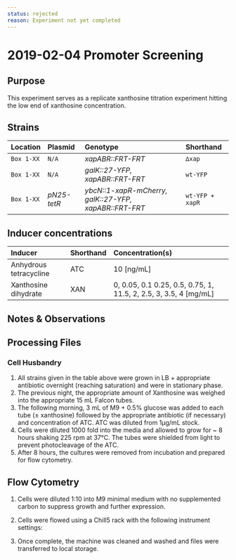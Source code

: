 ```yaml
---
status: rejected
reason: Experiment not yet completed
---
```


# 2019-02-04 Promoter Screening

## Purpose
This experiment serves as a replicate xanthosine titration experiment hitting
the low end of xanthosine concentration.

## Strains
| **Location** | **Plasmid** | **Genotype** | **Shorthand** |
|:--| :--| :--| :--| 
|`Box 1-XX`| `N/A`| *xapABR::FRT-FRT* | `∆xap`|
|`Box 1-XX`| `N/A`| *galK::27-YFP, xapABR::FRT-FRT* | `wt-YFP`|
|`Box 1-XX`| *pN25-tetR*| *ybcN::1-xapR-mCherry, galK::27-YFP, xapABR::FRT-FRT*| `wt-YFP + xapR`|

## Inducer concentrations
| **Inducer** | **Shorthand**| **Concentration(s)** |
|:--|:--| :--|
| Anhydrous tetracycline| ATC| 10 \[ng/mL\]|
| Xanthosine dihydrate | XAN | 0, 0.05, 0.1 0.25, 0.5, 0.75, 1, 11.5, 2, 2.5, 3, 3.5, 4 \[mg/mL\]|

## Notes & Observations

## Processing Files

### Cell Husbandry
1. All strains given in the table above were grown in LB + appropriate
   antibiotic overnight (reaching saturation) and were in stationary phase. 
2. The previous night, the appropriate amount of Xanthosine was weighed into the
  appropriate 15 mL Falcon tubes.
3. The following morning, 3 mL of M9 + 0.5% glucose was added to each tube (±
   xanthosine) followed by the appropriate antibiotic (if necessary) and
   concentration of ATC. ATC was diluted from 1µg/mL stock. 
4. Cells were diluted 1000 fold into the media and allowed to grow for ~ 8 hours
   shaking 225 rpm at 37°C. The tubes were shielded from light to prevent
   photocleavage of the ATC. 
5. After 8 hours, the cultures were removed from incubation and prepared for
  flow cytometry.

## Flow Cytometry
1. Cells were diluted 1:10 into M9 minimal medium with no supplemented carbon to
  suppress growth and further expression.
2. Cells were flowed using a Chill5 rack with the following instrument settings:

3. Once complete, the machine was cleaned and washed and files were transferred
   to local storage.
